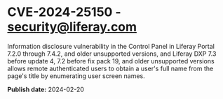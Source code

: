 # CVE-2024-25150 - security@liferay.com

Information disclosure vulnerability in the Control Panel in Liferay Portal 7.2.0 through 7.4.2, and older unsupported versions, and Liferay DXP 7.3 before update 4, 7.2 before fix pack 19, and older unsupported versions allows remote authenticated users to obtain a user's full name from the page's title by enumerating user screen names.

**Publish date:** 2024-02-20
